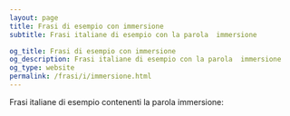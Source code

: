 ```yaml
---
layout: page
title: Frasi di esempio con immersione 
subtitle: Frasi italiane di esempio con la parola  immersione

og_title: Frasi di esempio con immersione 
og_description: Frasi italiane di esempio con la parola  immersione
og_type: website
permalink: /frasi/i/immersione.html
---
```


Frasi italiane di esempio contenenti la parola immersione:


